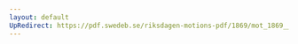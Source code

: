 ```yaml
---
layout: default
UpRedirect: https://pdf.swedeb.se/riksdagen-motions-pdf/1869/mot_1869__ak__00180.pdf
---
```

